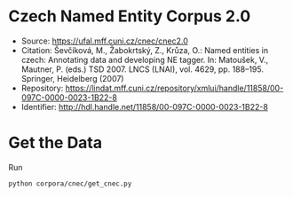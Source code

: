 # Czech Named Entity Corpus 2.0

- Source: https://ufal.mff.cuni.cz/cnec/cnec2.0
- Citation: Ševčíková, M., Žabokrtský, Z., Krůza, O.: Named entities in czech: Annotating data and developing NE tagger. In: Matoušek, V., Mautner, P. (eds.) TSD 2007. LNCS (LNAI), vol. 4629, pp. 188–195. Springer, Heidelberg (2007)
- Repository: https://lindat.mff.cuni.cz/repository/xmlui/handle/11858/00-097C-0000-0023-1B22-8
- Identifier: http://hdl.handle.net/11858/00-097C-0000-0023-1B22-8

# Get the Data

Run

```bash
python corpora/cnec/get_cnec.py
```